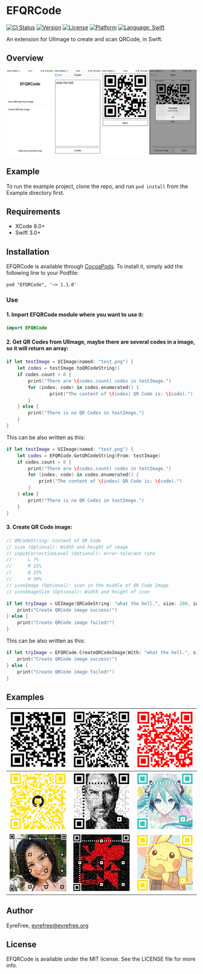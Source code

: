 # EFQRCode

[![CI Status](http://img.shields.io/travis/EyreFree/EFQRCode.svg?style=flat)](https://travis-ci.org/EyreFree/EFQRCode)
[![Version](https://img.shields.io/cocoapods/v/EFQRCode.svg?style=flat)](http://cocoapods.org/pods/EFQRCode)
[![License](https://img.shields.io/cocoapods/l/EFQRCode.svg?style=flat)](http://cocoapods.org/pods/EFQRCode)
[![Platform](https://img.shields.io/cocoapods/p/EFQRCode.svg?style=flat)](http://cocoapods.org/pods/EFQRCode)
[![Language: Swift](https://img.shields.io/badge/language-swift-orange.svg)](https://travis-ci.org/EyreFree/EFQRCode)

An extension for UIImage to create and scan QRCode, in Swift.

## Overview

![](assets/screenshot.png)

## Example

To run the example project, clone the repo, and run `pod install` from the Example directory first.

## Requirements

- XCode 8.0+
- Swift 3.0+

## Installation

EFQRCode is available through [CocoaPods](http://cocoapods.org). To install
it, simply add the following line to your Podfile:

```
pod "EFQRCode", '~> 1.1.0'
```

### Use

#### 1. Import EFQRCode module where you want to use it:

```swift
import EFQRCode
```

#### 2. Get QR Codes from UIImage, maybe there are several codes in a image, so it will return an array:

```swift
if let testImage = UIImage(named: "test.png") {
	let codes = testImage.toQRCodeString()
	if codes.count > 0 {
		print("There are \(codes.count) codes in testImage.")
		for (index, code) in codes.enumerated() {
       			print("The content of \(index) QR Code is: \(code).")
		}
	} else {
		print("There is no QR Codes in testImage.")
	}
}
```

This can be also written as this:

```swift
if let testImage = UIImage(named: "test.png") {
	let codes = EFQRCode.GetQRCodeString(From: testImage)
	if codes.count > 0 {
		print("There are \(codes.count) codes in testImage.")
		for (index, code) in codes.enumerated() {
			print("The content of \(index) QR Code is: \(code).")
		}
	} else {
		print("There is no QR Codes in testImage.")
	}
}
```

#### 3. Create QR Code image:

```swift
// QRCodeString: Content of QR Code
// size (Optional): Width and height of image
// inputCorrectionLevel (Optional): error-tolerant rate
// 		L 7%
// 		M 15%
// 		Q 25%
// 		H 30%
// iconImage (Optional): icon in the middle of QR Code Image
// iconImageSize (Optional): Width and height of icon
```

```swift
if let tryImage = UIImage(QRCodeString: "what the hell.", size: 200, inputCorrectionLevel: .m, iconImage: UIImage(named: "eyrefree"), iconImageSize: 10.0) {
	print("Create QRCode image success!")
} else {
	print("Create QRCode image failed!")
}
```

This can be also written as this:

```swift
if let tryImage = EFQRCode.CreateQRCodeImage(With: "what the hell.", size: 200, inputCorrectionLevel: .m, iconImage: UIImage(named: "eyrefree"), iconImageSize: 10.0) {
	print("Create QRCode image success!")
} else {
	print("Create QRCode image failed!")
}
```

## Examples

![](assets/QRCode1.jpg)|![](assets/QRCode2.jpg)|![](assets/QRCode4.jpg)  
:---------------------:|:---------------------:|:----------------------:
![](assets/QRCode5.jpg)|![](assets/QRCode7.jpg)|![](assets/QRCode8.jpg)  
![](assets/QRCode9.jpg)|![](assets/QRCode10.jpg)|![](assets/QRCode11.jpg)  

## Author

EyreFree, eyrefree@eyrefree.org

## License

EFQRCode is available under the MIT license. See the LICENSE file for more info.
